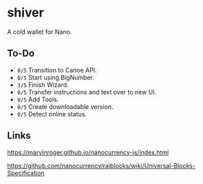 # shiver
A cold wallet for Nano.

## To-Do
  - ``0/5`` Transition to Canoe API.
  - ``0/5`` Start using BigNumber.
  - ``3/5`` Finish Wizard.
  - ``0/5`` Transfer instructions and text over to new UI.
  - ``0/5`` Add Tools.
  - ``0/5`` Create downloadable version.
  - ``0/5`` Detect online status.

## Links

https://marvinroger.github.io/nanocurrency-js/index.html

https://github.com/nanocurrency/raiblocks/wiki/Universal-Blocks-Specification
